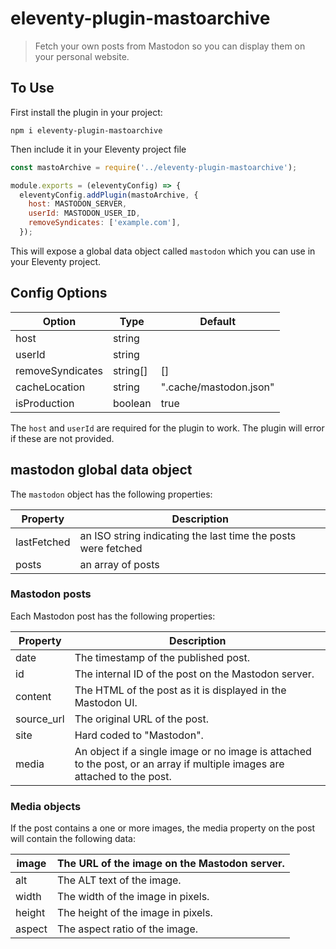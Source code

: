 # eleventy-plugin-mastoarchive

> Fetch your own posts from Mastodon so you can display them on your personal website.

## To Use

First install the plugin in your project:

```shell
npm i eleventy-plugin-mastoarchive
```

Then include it in your Eleventy project file

```js
const mastoArchive = require('../eleventy-plugin-mastoarchive');

module.exports = (eleventyConfig) => {
  eleventyConfig.addPlugin(mastoArchive, {
    host: MASTODON_SERVER,
    userId: MASTODON_USER_ID,
    removeSyndicates: ['example.com'],
  });
```

This will expose a global data object called `mastodon` which you can use in your Eleventy project.

## Config Options

| Option           | Type     | Default                |
| ---------------- | -------- | ---------------------- |
| host             | string   |                        |
| userId           | string   |                        |
| removeSyndicates | string[] | []                     |
| cacheLocation    | string   | ".cache/mastodon.json" |
| isProduction     | boolean  | true                   |

The `host` and `userId` are required for the plugin to work. The plugin will error if these are not provided.

## mastodon global data object

The `mastodon` object has the following properties:

| Property    | Description                                                   |
| ----------- | ------------------------------------------------------------- |
| lastFetched | an ISO string indicating the last time the posts were fetched |
| posts       | an array of posts                                             |

### Mastodon posts

Each Mastodon post has the following properties:

| Property   | Description                                                                                                               |
| ---------- | ------------------------------------------------------------------------------------------------------------------------- |
| date       | The timestamp of the published post.                                                                                      |
| id         | The internal ID of the post on the Mastodon server.                                                                       |
| content    | The HTML of the post as it is displayed in the Mastodon UI.                                                               |
| source_url | The original URL of the post.                                                                                             |
| site       | Hard coded to "Mastodon".                                                                                                 |
| media      | An object if a single image or no image is attached to the post, or an array if multiple images are attached to the post. |

### Media objects

If the post contains a one or more images, the media property on the post will contain the following data:

| image  | The URL of the image on the Mastodon server. |
| ------ | -------------------------------------------- |
| alt    | The ALT text of the image.                   |
| width  | The width of the image in pixels.            |
| height | The height of the image in pixels.           |
| aspect | The aspect ratio of the image.               |
